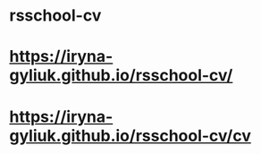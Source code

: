 # rsschool-cv

# https://iryna-gyliuk.github.io/rsschool-cv/
# https://iryna-gyliuk.github.io/rsschool-cv/cv